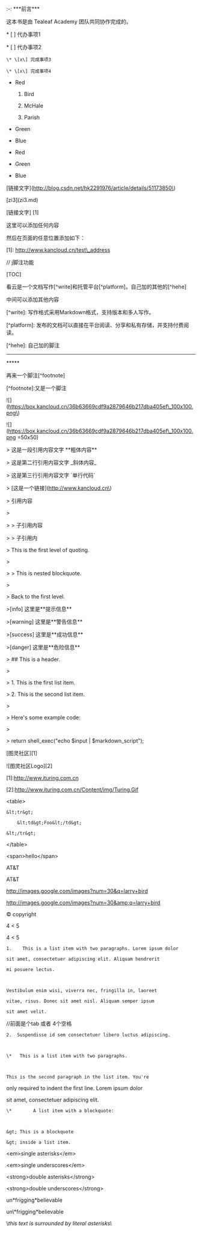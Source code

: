 :-: \*\*\*前言\*\*\*



这本书是由 Tealeaf Academy 团队共同协作完成的。



\* \[ \] 代办事项1

\* \[ \] 代办事项2

    \* \[x\] 完成事项3

    \* \[x\] 完成事项4



+   Red

    1.  Bird

    2.  McHale

    3.  Parish

+   Green

+   Blue



-   Red

-   Green

-   Blue



\[链接文字\]\(http://blog.csdn.net/hk2291976/article/details/51173850\)

\[zi3\]\(zi3.md\)

\[链接文字\] \[1\]

这里可以添加任何内容

然后在页面的任意位置添加如下：

\[1\]: http://www.kancloud.cn/test\_address



// j脚注功能



\[TOC\]



看云是一个文档写作\[^write\]和托管平台\[^platform\]。自己加的其他的\[^hehe\]

中间可以添加其他内容

\[^write\]: 写作格式采用Markdown格式，支持版本和多人写作。

\[^platform\]: 发布的文档可以直接在平台阅读、分享和私有存储，并支持付费阅读。

\[^hehe\]: 自己加的脚注



---



\*\*\*\*\*





再来一个脚注\[^footnote\]

\[^footnote\]:又是一个脚注



!\[\]\(https://box.kancloud.cn/36b63669cdf9a2879646b217dba405ef\_100x100.png\)

!\[\]\(https://box.kancloud.cn/36b63669cdf9a2879646b217dba405ef\_100x100.png =50x50\)



&gt; 这是一段引用内容文字 \*\*粗体内容\*\*   

&gt; 这是第二行引用内容文字  \_斜体内容\_  

&gt; 这是第三行引用内容文字  \`单行代码\`  

&gt; \[这是一个链接\]\(http://www.kancloud.cn\) 



&gt; 引用内容

&gt; 

&gt; &gt; 子引用内容

&gt; &gt; 子引用内



&gt; This is the first level of quoting.

&gt;

&gt; &gt; This is nested blockquote.

&gt;

&gt; Back to the first level.



&gt;\[info\] 这里是\*\*提示信息\*\*



&gt;\[warning\] 这里是\*\*警告信息\*\*



&gt;\[success\] 这里是\*\*成功信息\*\*



&gt;\[danger\] 这里是\*\*危险信息\*\*



&gt; \#\# This is a header.

&gt; 

&gt; 1.   This is the first list item.

&gt; 2.   This is the second list item.

&gt; 

&gt; Here's some example code:

&gt; 

&gt;     return shell\_exec\("echo $input \| $markdown\_script"\);





\[图灵社区\]\[1\]

!\[图灵社区Logo\]\[2\]



\[1\]:http://www.ituring.com.cn

\[2\]:http://www.ituring.com.cn/Content/img/Turing.Gif



&lt;table&gt;

    &lt;tr&gt;

        &lt;td&gt;Foo&lt;/td&gt;

    &lt;/tr&gt;

&lt;/table&gt;



&lt;span&gt;hello&lt;/span&gt;



AT&T

AT&amp;T

http://images.google.com/images?num=30&q=larry+bird

http://images.google.com/images?num=30&amp;q=larry+bird



&copy; copyright



4 &lt; 5  



4 &lt; 5



    1.    This is a list item with two paragraphs. Lorem ipsum dolor

    sit amet, consectetuer adipiscing elit. Aliquam hendrerit

    mi posuere lectus.



    Vestibulum enim wisi, viverra nec, fringilla in, laoreet

    vitae, risus. Donec sit amet nisl. Aliquam semper ipsum

    sit amet velit.



//前面是个tab 或者 4个空格



	2.  Suspendisse id sem consectetuer libero luctus adipiscing.



    \*   This is a list item with two paragraphs.



    This is the second paragraph in the list item. You're

only required to indent the first line. Lorem ipsum dolor

sit amet, consectetuer adipiscing elit.







    \*        A list item with a blockquote:



    &gt; This is a blockquote

    &gt; inside a list item.



&lt;em&gt;single asterisks&lt;/em&gt;

&lt;em&gt;single underscores&lt;/em&gt;



&lt;strong&gt;double asterisks&lt;/strong&gt;

&lt;strong&gt;double underscores&lt;/strong&gt;



un\*frigging\*believable

un\\*frigging\*believable

\\*this text is surrounded by literal asterisks\\*








